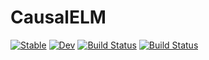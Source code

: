 # CausalELM

[![Stable](https://img.shields.io/badge/docs-stable-blue.svg)](https://dscolby.github.io/CausalELM.jl/stable/)
[![Dev](https://img.shields.io/badge/docs-dev-blue.svg)](https://dscolby.github.io/CausalELM.jl/dev/)
[![Build Status](https://github.com/dscolby/CausalELM.jl/actions/workflows/CI.yml/badge.svg?branch=master)](https://github.com/dscolby/CausalELM.jl/actions/workflows/CI.yml?query=branch%3Amaster)
[![Build Status](https://travis-ci.com/dscolby/CausalELM.jl.svg?branch=master)](https://travis-ci.com/dscolby/CausalELM.jl)
